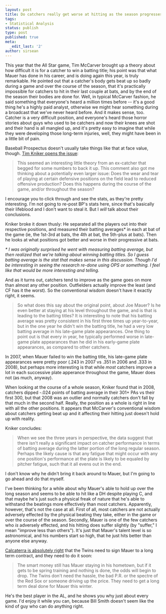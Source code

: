 ```yaml
---
layout: post
title: Do catchers really get worse at hitting as the season progresses?
tags:
- Statistical Analysis
status: publish
type: post
published: true
meta:
  _edit_last: '2'
author: sirsean
---
```

This year that the All Star game, Tim McCarver brought up a theory about how difficult it is for a catcher to win a batting title; his point was that what Mauer has done in his career, and is doing again this year, is truly remarkable. He pointed out that a catcher's body gets beat up so badly during a game and over the course of the season, that it's practically impossible for catchers to hit in their last couple at bats, and by the end of the season their bodies are done for. Well, in typical McCarver fashion, he said something that everyone's heard a million times before -- it's a good thing he's a highly paid analyst, otherwise we might hear something during a broadcast that we've never heard before. And it makes sense, too. Catcher is a very difficult position, and everyone's heard those horror stories about guys who used to be catchers and now their knees are shot and their hand is all mangled up, and it's pretty easy to imagine that while they were developing those long-term injuries, well, they might have been in a little bit of pain.

Baseball Prospectus doesn't usually take things like that at face value, though. [Tim Kniker opens the issue](http://www.baseballprospectus.com/article.php?articleid=9464):

> This seemed an interesting little theory from an ex-catcher that begged for some numbers to back it up. This comment also got me thinking about a potentially even larger issue: Does the wear and tear of playing at certain defensive positions on the field lead to reduced offensive production? Does this happens during the course of the game, and/or throughout the season?

I encourage you to click through and see the stats, as they're pretty interesting. I'm not going to re-post BP's stats here, since that's basically their lifeblood and I don't want to steal it. But I _will_ talk about their conclusions.

Kniker broke it down thusly: He separated all the players out into their respective positions, and measured their batting averages* in each at bat of the game (ie, the 1st-3rd at bats, the 4th at bat, the 5th-plus at bats). Then he looks at what positions got better and worse in their progressive at bats.

_* I was originally surprised he went with measuring batting average, but then realized that we're talking about winning batting titles. So I guess batting average is the stat that makes sense in this discussion. Though I'd be interesting in seeing the research re-done using OPS or something. I feel like that would be more interesting and telling._

And as it turns out, catchers tend to improve as the game goes on more than almost any other position. Outfielders actually improve the least (and CF has it the worst). So the conventional wisdom doesn't have it exactly right, it seems.

> So what does this say about the original point, about Joe Mauer? Is he even better at staying at his level throughout the game, and is that is leading to the batting titles? It is interesting to note that his batting average was pretty consistent in his first three times up year-to-year, but in the one year he didn't win the batting title, he had a very low batting average in his late-game plate appearances. One thing to point out is that every in year, he typically performed worse in late-game plate appearances than he did in his early-game plate appearances, as compared to other catchers.

In 2007, when Mauer failed to win the batting title, his late-game plate appearances were pretty poor (.243 in 2007 vs .351 in 2006 and .333 in 2008), but perhaps more interesting is that while _most_ catchers improve a lot in each successive plate apperance throughout the game, Mauer does not (as much, anyway).

When looking at the course of a whole season, Kniker found that in 2008, catchers dipped -.024 points of batting average in their 301+ PAs vs their first 300, but that 2008 was an outlier and normally catchers don't fall by that much in the second half. Really, the position as a whole is right in line with all the other positions. It appears that McCarver's conventional wisdom about catchers getting beat up and it affecting their hitting just doesn't hold up with reality.

Kniker concludes:

> When we see the three years in perspective, the data suggest that there isn't really a significant impact on catcher performance in terms of batting average during the latter portion of the long regular season. Perhaps the likely cause is that any fatigue that might occur with any one position's performance at the plate is likely to be equaled by pitcher fatigue, such that it all evens out in the end.

I don't know why he didn't bring it back around to Mauer, but I'm going to go ahead and do that myself.

I've been thinking for a while about why Mauer's able to hold up over the long season and seems to be able to hit like a DH despite playing C, and that maybe he's just such a physical freak of nature that he's able to withstand the beatings more effectively than most catchers. Apparently, however, that's not the case at all. First of all, most catchers are not actually adversely effected by the physical beating they take, either in the game or over the course of the season. Secondly, Mauer is one of the few catchers who _is_ adversely effected, and his hitting does suffer slightly (by "suffer," I mean "improve less than others"). It's just that Mauer's talent level is so astronomical, and his numbers start so high, that he just hits better than anyone else anyway.

[Calcaterra is absolutely right](http://bases.nbcsports.com/2009/09/the-twins-have-the-dough-to-sign-mauer-they-should-do-it-asap.html.php) that the Twins need to sign Mauer to a long term contract, and they need to do it soon:

> The smart money still has Mauer staying in his hometown, but if it gets to be spring training and nothing is done, the odds will begin to drop.  The Twins don't need the hassle, the bad P.R. or the spectre of the Red Sox or someone driving up the price.  They need to get a long term deal done for Mauer this winter.

He's the best player in the AL, and he shows you why just about every game. I'd enjoy it while you can, because Bill Smith doesn't seem like the kind of guy who can do anything right.
